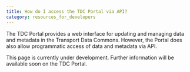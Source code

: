 ```yaml
---
title: How do I access the TDC Portal via API?
category: resources_for_developers
---
```


The TDC Portal provides a web interface for updating and managing data and metadata in the Transport Data Commons. However, the Portal does also allow programmatic access of data and metadata via API.

This page is currently under development. Further information will be available soon on the TDC Portal.
